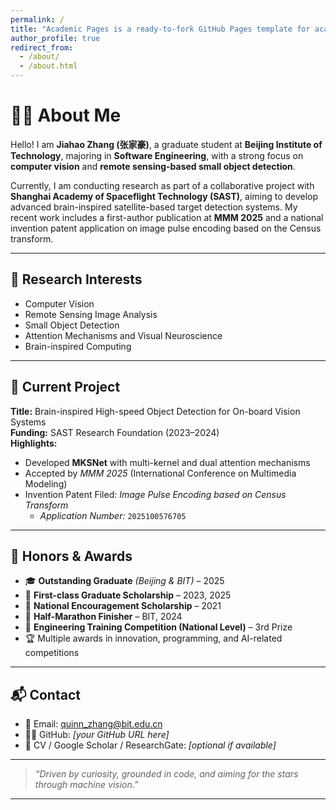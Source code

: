 ```yaml
---
permalink: /
title: "Academic Pages is a ready-to-fork GitHub Pages template for academic personal websites"
author_profile: true
redirect_from: 
  - /about/
  - /about.html
---
```


# 👨‍🔬 About Me

Hello! I am **Jiahao Zhang (张家豪)**, a graduate student at **Beijing Institute of Technology**, majoring in **Software Engineering**, with a strong focus on **computer vision** and **remote sensing-based small object detection**.

Currently, I am conducting research as part of a collaborative project with **Shanghai Academy of Spaceflight Technology (SAST)**, aiming to develop advanced brain-inspired satellite-based target detection systems. My recent work includes a first-author publication at **MMM 2025** and a national invention patent application on image pulse encoding based on the Census transform.

---

## 🎯 Research Interests

- Computer Vision  
- Remote Sensing Image Analysis  
- Small Object Detection  
- Attention Mechanisms and Visual Neuroscience  
- Brain-inspired Computing

---

## 🧪 Current Project

**Title:** Brain-inspired High-speed Object Detection for On-board Vision Systems  
**Funding:** SAST Research Foundation (2023–2024)  
**Highlights:**
- Developed **MKSNet** with multi-kernel and dual attention mechanisms  
- Accepted by *MMM 2025* (International Conference on Multimedia Modeling)  
- Invention Patent Filed: *Image Pulse Encoding based on Census Transform*  
  - *Application Number:* `2025100576705`

---

## 🏅 Honors & Awards

- 🎓 **Outstanding Graduate** *(Beijing & BIT)* – 2025  
- 🥇 **First-class Graduate Scholarship** – 2023, 2025  
- 🧠 **National Encouragement Scholarship** – 2021  
- 🏃 **Half-Marathon Finisher** – BIT, 2024  
- 🥉 **Engineering Training Competition (National Level)** – 3rd Prize  
- 🏆 Multiple awards in innovation, programming, and AI-related competitions  

---

## 📬 Contact

- 📧 Email: [quinn_zhang@bit.edu.cn](mailto:quinn_zhang@bit.edu.cn)  
- 🧑‍💻 GitHub: *[your GitHub URL here]*  
- 📄 CV / Google Scholar / ResearchGate: *[optional if available]*

---

> *“Driven by curiosity, grounded in code, and aiming for the stars through machine vision.”*

---

